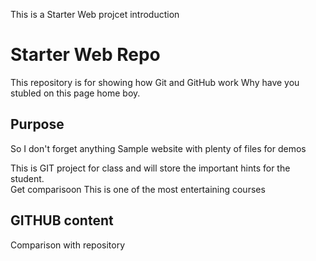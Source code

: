 This is a 
Starter Web projcet 
introduction
# Starter Web Repo

This repository is for showing how Git and GitHub work
Why have you stubled on this page home boy.

## Purpose
So I don't forget anything
Sample website with plenty of files for demos

This is GIT project for class and will store the important hints for the student.\
Get comparisoon 
This is one of the most entertaining courses
## GITHUB content
Comparison with repository

